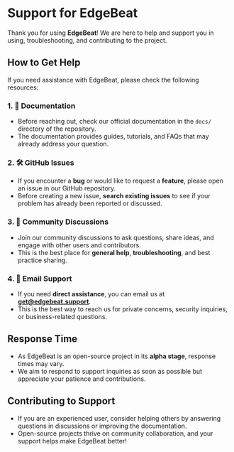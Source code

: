 # Support for EdgeBeat

Thank you for using **EdgeBeat**! We are here to help and support you in using, troubleshooting, and contributing to the project.

## How to Get Help

If you need assistance with EdgeBeat, please check the following resources:

### 1. 📖 **Documentation**
- Before reaching out, check our official documentation in the `docs/` directory of the repository.
- The documentation provides guides, tutorials, and FAQs that may already address your question.

### 2. 🛠 **GitHub Issues**
- If you encounter a **bug** or would like to request a **feature**, please open an issue in our GitHub repository.
- Before creating a new issue, **search existing issues** to see if your problem has already been reported or discussed.

### 3. 💬 **Community Discussions**
- Join our community discussions to ask questions, share ideas, and engage with other users and contributors.
- This is the best place for **general help**, **troubleshooting**, and best practice sharing.

### 4. 📧 **Email Support**
- If you need **direct assistance**, you can email us at **[get@edgebeat.support](mailto:get@edgebeat.support)**.
- This is the best way to reach us for private concerns, security inquiries, or business-related questions.

## Response Time
- As EdgeBeat is an open-source project in its **alpha stage**, response times may vary.
- We aim to respond to support inquiries as soon as possible but appreciate your patience and contributions.

## Contributing to Support
- If you are an experienced user, consider helping others by answering questions in discussions or improving the documentation.
- Open-source projects thrive on community collaboration, and your support helps make EdgeBeat better!
